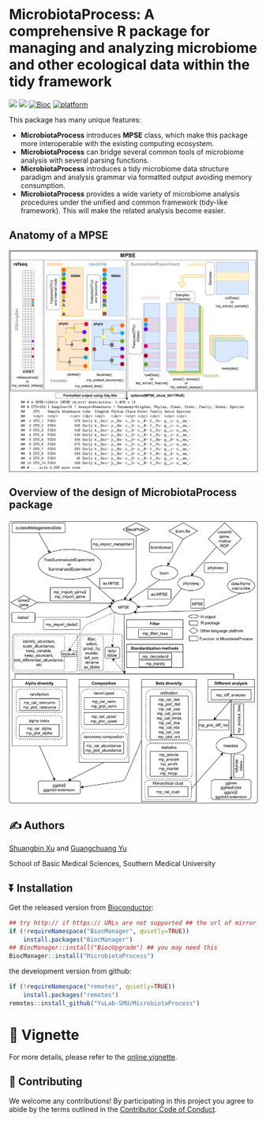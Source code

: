 <!-- README.md is generated from README.Rmd. Please edit that file -->

# MicrobiotaProcess: A comprehensive R package for managing and analyzing microbiome and other ecological data within the tidy framework

[![](https://img.shields.io/badge/release%20version-1.8.1-green.svg)](https://www.bioconductor.org/packages/MicrobiotaProcess)
[![](https://img.shields.io/badge/devel%20version-1.9.2.990-green.svg)](https://github.com/YuLab-SMU/MicrobiotaProcess)
[![Bioc](http://www.bioconductor.org/shields/years-in-bioc/MicrobiotaProcess.svg)](https://www.bioconductor.org/packages/devel/bioc/html/MicrobiotaProcess.html#since)
[![platform](http://www.bioconductor.org/shields/availability/devel/MicrobiotaProcess.svg)](https://www.bioconductor.org/packages/devel/bioc/html/MicrobiotaProcess.html#archives)

This package has many unique features:

-   **MicrobiotaProcess** introduces **MPSE** class, which make this
    package more interoperable with the existing computing ecosystem.
-   **MicrobiotaProcess** can bridge several common tools of microbiome
    analysis with several parsing functions.
-   **MicrobiotaProcess** introduces a tidy microbiome data structure
    paradigm and analysis grammar via formatted output avoiding memory
    consumption.
-   **MicrobiotaProcess** provides a wide variety of microbiome analysis
    procedures under the unified and common framework (tidy-like
    framework). This will make the related analysis become easier.

## Anatomy of a **MPSE**

<img src="./inst/figures/mpse.png" title="The structure of the MPSE class." alt="The structure of the MPSE class." style="display: block; margin: auto;" />

## Overview of the design of **MicrobiotaProcess** package

<img src="./inst/figures/mp-design.png" title="The Overview of the design of MicrobiotaProcess package" alt="The Overview of the design of MicrobiotaProcess package" style="display: block; margin: auto;" />

## :writing_hand: Authors

[Shuangbin Xu](https://github.com/xiangpin) and [Guangchuang
Yu](https://guangchuangyu.github.io)

School of Basic Medical Sciences, Southern Medical University

## :arrow_double_down: Installation

Get the released version from
[Bioconductor](https://bioconductor.org/packages/release/bioc/html/MicrobiotaProcess.html):

``` r
## try http:// if https:// URLs are not supported ## the url of mirror
if (!requireNamespace("BiocManager", quietly=TRUE))
    install.packages("BiocManager")
## BiocManager::install("BiocUpgrade") ## you may need this
BiocManager::install("MicrobiotaProcess")
```

the development version from github:

``` r
if (!requireNamespace("remotes", quietly=TRUE))
    install.packages("remotes")
remotes::install_github("YuLab-SMU/MicrobiotaProcess")
```

# :book: Vignette

For more details, please refer to the [online
vignette](https://bioconductor.org/packages/devel/bioc/vignettes/MicrobiotaProcess/inst/doc//MicrobiotaProcess.html).

## :sparkling_heart: Contributing

We welcome any contributions! By participating in this project you agree
to abide by the terms outlined in the [Contributor Code of
Conduct](CONDUCT.md).

